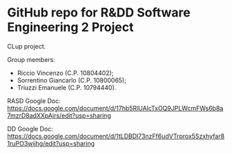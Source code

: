 # GitHub repo for R&DD Software Engineering 2 Project
CLup project.

Group members: 
- Riccio Vincenzo (C.P. 10804402); 
- Sorrentino Giancarlo (C.P. 10800065);
- Triuzzi Emanuele (C.P. 10794440).

RASD Google Doc: https://docs.google.com/document/d/17hb5RlUAlcTxOQ9JPLWcmFWs6b8a7mzrD8adXXpAjrs/edit?usp=sharing

DD Google Doc: https://docs.google.com/document/d/1tLDBDl73nzFf6udVTrprox5Szxhyfar81ruPO3wijhg/edit?usp=sharing
